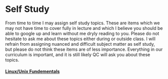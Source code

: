 # Self Study
From time to time I may assign self study topics. These are items which we may not have time to cover fully in lecture and which I believe you should be able to google up and learn without me dryly reading to you. Please do not hesitate to ask me about these topics either during or outside class. I will refrain from assigning nuanced and difficult subject matter as self study, but please do not think these items are of less importance. Everything in our curriculum is important, and it is still likely QC will ask you about these topics.

#### [Linux/Unix Fundementals](https://github.com/220110-Java-React-Enterprise/Curriculum-Notes/blob/main/notes/misc/unix-linux.md)

#### 
